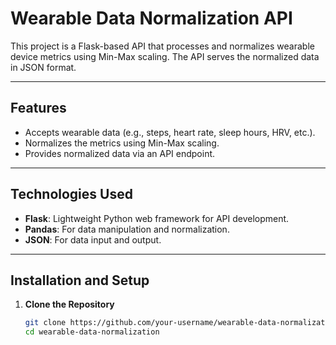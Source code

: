 # Wearable Data Normalization API

This project is a Flask-based API that processes and normalizes wearable device metrics using Min-Max scaling. The API serves the normalized data in JSON format.

---

## Features

- Accepts wearable data (e.g., steps, heart rate, sleep hours, HRV, etc.).
- Normalizes the metrics using Min-Max scaling.
- Provides normalized data via an API endpoint.

---

## Technologies Used

- **Flask**: Lightweight Python web framework for API development.
- **Pandas**: For data manipulation and normalization.
- **JSON**: For data input and output.

---

## Installation and Setup

1. **Clone the Repository**
   ```bash
   git clone https://github.com/your-username/wearable-data-normalization.git
   cd wearable-data-normalization
